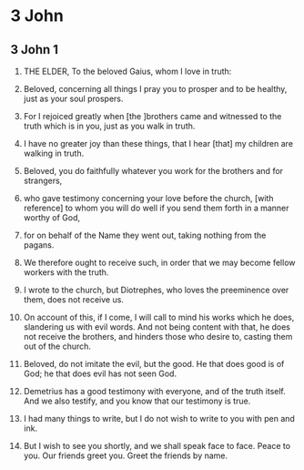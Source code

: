 # 3 John

## 3 John 1

1. THE ELDER, To the beloved Gaius, whom I love in truth:

2. Beloved, concerning all things I pray you to prosper and to be healthy, just as your soul prospers.

3. For I rejoiced greatly when [the ]brothers came and witnessed to the truth which is in you, just as you walk in truth.

4. I have no greater joy than these things, that I hear [that] my children are walking in truth.

5. Beloved, you do faithfully whatever you work for the brothers and for strangers,

6. who gave testimony concerning your love before the church, [with reference] to whom you will do well if you send them forth in a manner worthy of God,

7. for on behalf of the Name they went out, taking nothing from the pagans.

8. We therefore ought to receive such, in order that we may become fellow workers with the truth.

9. I wrote to the church, but Diotrephes, who loves the preeminence over them, does not receive us.

10. On account of this, if I come, I will call to mind his works which he does, slandering us with evil words. And not being content with that, he does not receive the brothers, and hinders those who desire to, casting them out of the church.

11. Beloved, do not imitate the evil, but the good. He that does good is of God; he that does evil has not seen God.

12. Demetrius has a good testimony with everyone, and of the truth itself. And we also testify, and you know that our testimony is true.

13. I had many things to write, but I do not wish to write to you with pen and ink.

14. But I wish to see you shortly, and we shall speak face to face. Peace to you. Our friends greet you. Greet the friends by name.


